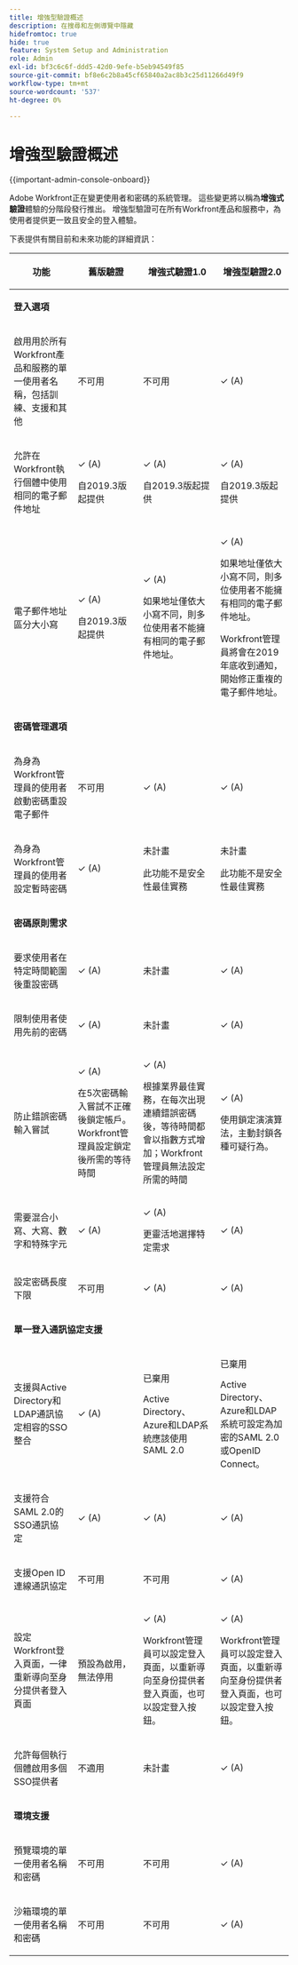 ```yaml
---
title: 增強型驗證概述
description: 在搜尋和左側導覽中隱藏
hidefromtoc: true
hide: true
feature: System Setup and Administration
role: Admin
exl-id: bf3c6c6f-ddd5-42d0-9efe-b5eb94549f85
source-git-commit: bf8e6c2b8a45cf65840a2ac8b3c25d11266d49f9
workflow-type: tm+mt
source-wordcount: '537'
ht-degree: 0%

---
```


# 增強型驗證概述

<!-- enhanced authentication is no longer available for workfront customers -->

{{important-admin-console-onboard}}

Adobe Workfront正在變更使用者和密碼的系統管理。 這些變更將以稱為&#x200B;**增強式驗證**&#x200B;體驗的分階段發行推出。 增強型驗證可在所有Workfront產品和服務中，為使用者提供更一致且安全的登入體驗。

下表提供有關目前和未來功能的詳細資訊：

<table style="table-layout:auto"> 
 <col> 
 <col> 
 <col> 
 <col data-mc-conditions=""> 
 <thead> 
  <tr> 
   <th> <p><strong>功能</strong> </p> </th> 
   <th><strong>舊版驗證</strong> </th> 
   <th><strong>增強式驗證1.0</strong> </th> 
   <th> <p>增強型驗證2.0</p> </th> 
  </tr> 
 </thead> 
 <tbody> 
  <tr> 
   <td colspan="3"> <p><strong>登入選項</strong> </p> </td> 
   <td> <p> </p> </td> 
  </tr> 
  <tr> 
   <td> <p>啟用用於所有Workfront產品和服務的單一使用者名稱，包括訓練、支援和其他</p> </td> 
   <td>不可用</td> 
   <td> <p>不可用</p> </td> 
   <td> <p>✓ (A)</p> </td> 
  </tr> 
  <tr> 
   <td> <p>允許在Workfront執行個體中使用相同的電子郵件地址</p> </td> 
   <td> <p>✓ (A)</p> <p>自2019.3版起提供</p> </td> 
   <td> <p>✓ (A)</p> <p>自2019.3版起提供</p> </td> 
   <td> <p>✓ (A)</p> <p>自2019.3版起提供</p> </td> 
  </tr> 
  <tr> 
   <td> <p>電子郵件地址區分大小寫</p> </td> 
   <td> <p>✓ (A)</p> <p>自2019.3版起提供</p> </td> 
   <td> <p>✓ (A)</p> <p>如果地址僅依大小寫不同，則多位使用者不能擁有相同的電子郵件地址。 </p> </td> 
   <td> <p>✓ (A)</p> <p>如果地址僅依大小寫不同，則多位使用者不能擁有相同的電子郵件地址。 </p> <p>Workfront管理員將會在2019年底收到通知，開始修正重複的電子郵件地址。</p> </td> 
  </tr> 
  <tr> 
   <td colspan="3"> <p><strong>密碼管理選項</strong> </p> </td> 
   <td> <p> </p> </td> 
  </tr> 
  <tr> 
   <td> <p>為身為Workfront管理員的使用者啟動密碼重設電子郵件</p> </td> 
   <td> <p>不可用 </p> </td> 
   <td> <p>✓ (A)</p> </td> 
   <td> <p>✓ (A)</p> </td> 
  </tr> 
  <tr> 
   <td> <p>為身為Workfront管理員的使用者設定暫時密碼</p> </td> 
   <td> <p>✓ (A)</p> </td> 
   <td> <p>未計畫</p> <p>此功能不是安全性最佳實務</p> </td> 
   <td> <p>未計畫</p> <p>此功能不是安全性最佳實務</p> </td> 
  </tr> 
  <tr> 
   <td colspan="3"> <p><strong>密碼原則需求</strong> </p> </td> 
   <td> <p> </p> </td> 
  </tr> 
  <tr> 
   <td> <p>要求使用者在特定時間範圍後重設密碼</p> </td> 
   <td>✓ (A)</td> 
   <td> <p>未計畫</p> </td> 
   <td> <p>✓ (A)</p> </td> 
  </tr> 
  <tr> 
   <td> <p>限制使用者使用先前的密碼 </p> </td> 
   <td>✓ (A)</td> 
   <td>未計畫 </td> 
   <td> <p>✓ (A)</p> </td> 
  </tr> 
  <tr> 
   <td> <p>防止錯誤密碼輸入嘗試 </p> </td> 
   <td> <p>✓ (A) </p> <p>在5次密碼輸入嘗試不正確後鎖定帳戶。 Workfront管理員設定鎖定後所需的等待時間</p> </td> 
   <td> <p>✓ (A)</p> <p>根據業界最佳實務，在每次出現連續錯誤密碼後，等待時間都會以指數方式增加；Workfront管理員無法設定所需的時間</p> </td> 
   <td> <p>✓ (A)</p> <p>使用鎖定演演算法，主動封鎖各種可疑行為。</p> </td> 
  </tr> 
  <tr> 
   <td> <p>需要混合小寫、大寫、數字和特殊字元</p> </td> 
   <td>✓ (A)</td> 
   <td> <p>✓ (A) </p> <p>更靈活地選擇特定需求</p> </td> 
   <td> <p>✓ (A)</p> <p> 
     </p> </td> 
  </tr> 
  <tr> 
   <td> <p>設定密碼長度下限 </p> </td> 
   <td> 不可用 </td> 
   <td> ✓ (A) </td> 
   <td> <p>✓ (A)</p> </td> 
  </tr> 
  <!--
   <tr data-mc-conditions="QuicksilverOrClassic.Draft mode"> 
    <td>Restrict users from using more than 2 identical characters in a row</td> 
    <td>Not available</td> 
    <td>Not available</td> 
    <td> <p>✓</p> </td> 
   </tr>
  --> 
  <tr> 
   <td colspan="3"> <p><strong>單一登入通訊協定支援</strong></p> </td> 
   <td> </td> 
  </tr> 
  <tr> 
   <td> <p>支援與Active Directory和LDAP通訊協定相容的SSO整合</p> </td> 
   <td> ✓ (A) </td> 
   <td> <p> 已棄用</p> <p>Active Directory、Azure和LDAP系統應該使用SAML 2.0</p> </td> 
   <td> <p>已棄用</p> <p>Active Directory、Azure和LDAP系統可設定為加密的SAML 2.0或OpenID Connect。</p> </td> 
  </tr> 
  <tr> 
   <td> <p>支援符合SAML 2.0的SSO通訊協定 </p> </td> 
   <td>✓ (A)</td> 
   <td> ✓ (A) </td> 
   <td> <p>✓ (A)</p> </td> 
  </tr> 
  <tr> 
   <td> <p>支援Open ID連線通訊協定</p> </td> 
   <td> <p>不可用</p> </td> 
   <td> <p>不可用</p> </td> 
   <td> <p>✓ (A)</p> </td> 
  </tr> 
  <tr> 
   <td> <p> 設定Workfront登入頁面，一律重新導向至身分提供者登入頁面 </p> </td> 
   <td> 預設為啟用，無法停用</td> 
   <td> <p>✓ (A)</p> <p>Workfront管理員可以設定登入頁面，以重新導向至身份提供者登入頁面，也可以設定登入按鈕。</p> </td> 
   <td> <p>✓ (A)</p> <p> Workfront管理員可以設定登入頁面，以重新導向至身份提供者登入頁面，也可以設定登入按鈕。</p> </td> 
  </tr> 
  <tr> 
   <td> <p>允許每個執行個體啟用多個SSO提供者</p> </td> 
   <td> <p>不適用</p> </td> 
   <td> <p>未計畫</p> </td> 
   <td> <p>✓ (A)</p> </td> 
  </tr> 
  <tr> 
   <td colspan="3"> <p><strong>環境支援</strong> </p> </td> 
   <td> </td> 
  </tr> 
  <tr> 
   <td> <p>預覽環境的單一使用者名稱和密碼</p> </td> 
   <td> <p>不可用</p> </td> 
   <td> <p>不可用</p> </td> 
   <td> <p>✓ (A)</p> </td> 
  </tr> 
  <tr> 
   <td> <p>沙箱環境的單一使用者名稱和密碼</p> </td> 
   <td> <p>不可用</p> </td> 
   <td> <p>不可用</p> </td> 
   <td> <p>✓ (A)</p> </td> 
  </tr> 
  <!--
   <tr> 
    <td> <p>Available for Production environments</p> </td> 
    <td>✓</td> 
    <td> ✓&nbsp;</td> 
    <td> <p>✓</p> </td> 
   </tr>
   <tr data-mc-conditions="QuicksilverOrClassic.Draft mode"> 
    <td> Available for Preview and Sandbox environments&nbsp;</td> 
    <td> ✓&nbsp;</td> 
    <td> ✓</td> 
    <td> <p>✓</p> </td> 
   </tr>
  --> 
 </tbody> 
</table>

